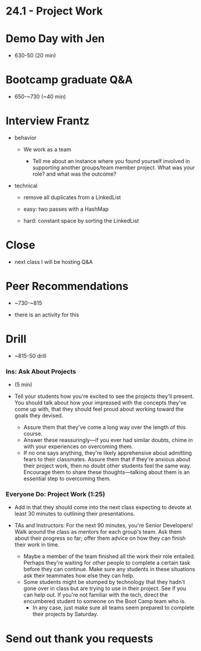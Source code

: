 # 24.1 - Project Work

# Demo Day with Jen

- 630-50 (20 min)

# Bootcamp graduate Q&A

- 650-~730 (~40 min)

# Interview Frantz

- behavior

  - We work as a team

    - Tell me about an instance where you found yourself involved in supporting another groups/team member project. What was your role? and what was the outcome?

- technical

  - remove all duplicates from a LinkedList

  - easy: two passes with a HashMap

  - hard: constant space by sorting the LinkedList

# Close

- next class I will be hosting Q&A

# Peer Recommendations

- ~730-~815

- there is an activity for this

# Drill

- ~815-50 drill

### Ins: Ask About Projects

- (5 min)

- Tell your students how you're excited to see the projects they'll present. You should talk about how your impressed with the concepts they've come up with, that they should feel proud about working toward the goals they devised.

  - Assure them that they've come a long way over the length of this course.
  - Answer these reassuringly—if you ever had similar doubts, chime in with your experiences on overcoming them.
  - If no one says anything, they're likely apprehensive about admitting fears to their classmates. Assure them that if they're anxious about their project work, then no doubt other students feel the same way. Encourage them to share these thoughts—talking about them is an essential step to overcoming them.

### Everyone Do: Project Work (1:25)

- Add in that they should come into the next class expecting to devote at least 30 minutes to outlining their presentations.

- TAs and Instructors: For the next 90 minutes, you're Senior Developers! Walk around the class as mentors for each group's team. Ask them about their progress so far; offer them advice on how they can finish their work in time.
  - Maybe a member of the team finished all the work their role entailed. Perhaps they're waiting for other people to complete a certain task before they can continue. Make sure any students in these situations ask their teammates how else they can help.
  - Some students might be stumped by technology that they hadn't gone over in class but are trying to use in their project. See if you can help out. If you're not familiar with the tech, direct the encumbered student to someone on the Boot Camp team who is.
    - In any case, just make sure all teams seem prepared to complete their projects by Saturday.

# Send out thank you requests
